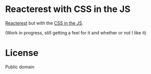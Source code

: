 # Reacterest with CSS in the JS

[Reacterest](https://github.com/jaxbot/reacterest) but with the [CSS in the JS](https://speakerdeck.com/vjeux/react-css-in-js).

(Work in progress, still getting a feel for it and whether or not I like it)

# License

Public domain

